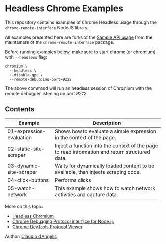 # Headless Chrome Examples

This repository contains examples of Chrome Headless usage through the  `chrome-remote-interface` NodeJS library.

All examples presented here are forks of the [Sample API usage](https://github.com/cyrus-and/chrome-remote-interface#sample-api-usage) from the maintainers of the `chrome-remote-interface` package.

Before running examples below, make sure to start chrome (or chromium) with `--headless` flag:

```
chromium \
  --headless \
  --disable-gpu \
  --remote-debugging-port=9222
```

The above command will run an headless session of Chromium with the remote debugger listening on port _9222_.

## Contents

| Example | Description |
| --- | --- |
| 01-expression-evaluation | Shows how to evaluate a simple expression in the context of the page. |
| 02-static-site-scraper | Inject a function into the context of the page to read information and return structured data. |
| 03-dynamic-site-scraper | Waits for dynamically loaded content to be available, then injects scraping code. |
| 04-click-buttons | Performs clicks |
| 05-watch-network| This example shows how to watch network activities and capture data |



More on this topic:

- [Headless Chromium](https://chromium.googlesource.com/chromium/src/+/lkgr/headless/README.md)
- [Chrome Debugging Protocol interface for Node.js
](https://github.com/cyrus-and/chrome-remote-interface)
- [Chrome DevTools Protocol Viewer](https://chromedevtools.github.io/devtools-protocol/tot/)

Author: [Claudio d'Angelis](https://twitter.com/daw985)
